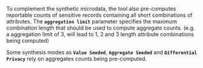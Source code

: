 To complement the synthetic microdata, the tool also pre-computes reportable counts of sensitive records containing all short combinations of attributes. The **`aggregation limit`** parameter specifies the maximum combination length that should be used to compute aggregate counts. (e.g. a aggregation limit of 3, will lead to 1, 2 and 3 length attribute combinations being computed)

Some synthesis modes as **`Value Seeded`**, **`Aggregate Seeded`** and **`Differential Privacy`** rely on aggregates counts being pre-computed.
